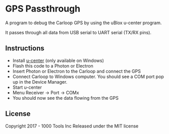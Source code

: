 # GPS Passthrough

A program to debug the Carloop GPS by using the uBlox u-center program.

It passes through all data from USB serial to UART serial (TX/RX pins).

## Instructions

- Install [u-center](https://www.u-blox.com/en/product/u-center-windows) (only available on Windows)
- Flash this code to a Photon or Electron
- Insert Photon or Electron to the Carloop and connect the GPS
- Connect Carloop to Windows computer. You should see a COM port pop up in the Device Manager.
- Start u-center
- Menu Receiver -> Port -> COMx
- You should now see the data flowing from the GPS

## License

Copyright 2017 - 1000 Tools Inc
Released under the MIT license
